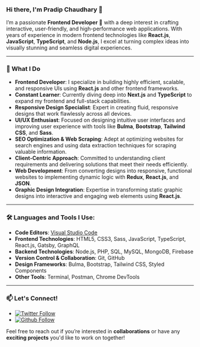 ### Hi there, I'm Pradip Chaudhary 👋

I’m a passionate **Frontend Developer** 🚀 with a deep interest in crafting interactive, user-friendly, and high-performance web applications. With years of experience in modern frontend technologies like **React.js**, **JavaScript**, **TypeScript**, and **Node.js**, I excel at turning complex ideas into visually stunning and seamless digital experiences.

---

### 🚀 What I Do

-   **Frontend Developer**: I specialize in building highly efficient, scalable, and responsive UIs using **React.js** and other frontend frameworks.
-   **Constant Learner**: Currently diving deep into **Next.js** and **TypeScript** to expand my frontend and full-stack capabilities.
-   **Responsive Design Specialist**: Expert in creating fluid, responsive designs that work flawlessly across all devices.
-   **UI/UX Enthusiast**: Focused on designing intuitive user interfaces and improving user experience with tools like **Bulma**, **Bootstrap**, **Tailwind CSS**, and **Sass**.
-   **SEO Optimization & Web Scraping**: Adept at optimizing websites for search engines and using data extraction techniques for scraping valuable information.
-   **Client-Centric Approach**: Committed to understanding client requirements and delivering solutions that meet their needs efficiently.
-   **Web Development**: From converting designs into responsive, functional websites to implementing dynamic logic with **Redux**, **React.js**, and **JSON**.
-   **Graphic Design Integration**: Expertise in transforming static graphic designs into interactive and engaging web elements using **React.js**.

---

### 🛠️ Languages and Tools I Use:

-   **Code Editors**: [Visual Studio Code](https://code.visualstudio.com/)
-   **Frontend Technologies**: HTML5, CSS3, Sass, JavaScript, TypeScript, React.js, Gatsby, GraphQL
-   **Backend Technologies**: Node.js, PHP, SQL, MySQL, MongoDB, Firebase
-   **Version Control & Collaboration**: Git, GitHub
-   **Design Frameworks**: Bulma, Bootstrap, Tailwind CSS, Styled Components
-   **Other Tools**: Terminal, Postman, Chrome DevTools

---

### 📫 Let's Connect!

-   [![Twitter Follow](https://img.shields.io/twitter/follow/pradipchaudhary?label=%40pradipchaudhary&style=social)](https://twitter.com/pradipchaudhary)
-   [![Github Follow](https://img.shields.io/github/followers/pradipchaudhary?style=social&label=Follow)](https://github.com/pradipchaudhary)

Feel free to reach out if you’re interested in **collaborations** or have any **exciting projects** you'd like to work on together!
